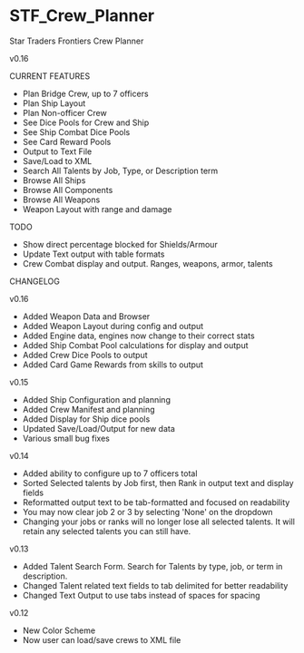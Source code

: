 # STF_Crew_Planner
Star Traders Frontiers Crew Planner 

v0.16

CURRENT FEATURES
- Plan Bridge Crew, up to 7 officers
- Plan Ship Layout
- Plan Non-officer Crew
- See Dice Pools for Crew and Ship
- See Ship Combat Dice Pools
- See Card Reward Pools
- Output to Text File
- Save/Load to XML
- Search All Talents by Job, Type, or Description term
- Browse All Ships
- Browse All Components
- Browse All Weapons
- Weapon Layout with range and damage


TODO
- Show direct percentage blocked for Shields/Armour
- Update Text output with table formats
- Crew Combat display and output.  Ranges, weapons, armor, talents



CHANGELOG

v0.16
- Added Weapon Data and Browser
- Added Weapon Layout during config and output
- Added Engine data, engines now change to their correct stats
- Added Ship Combat Pool calculations for display and output
- Added Crew Dice Pools to output
- Added Card Game Rewards from skills to output

v0.15
- Added Ship Configuration and planning
- Added Crew Manifest and planning
- Added Display for Ship dice pools
- Updated Save/Load/Output for new data
- Various small bug fixes

v0.14
- Added ability to configure up to 7 officers total
- Sorted Selected talents by Job first, then Rank in output text and display fields
- Reformatted output text to be tab-formatted and focused on readability
- You may now clear job 2 or 3 by selecting 'None' on the dropdown
- Changing your jobs or ranks will no longer lose all selected talents. It will retain any selected talents you can still have.

v0.13
- Added Talent Search Form. Search for Talents by type, job, or term in description.
- Changed Talent related text fields to tab delimited for better readability
- Changed Text Output to use tabs instead of spaces for spacing

v0.12
- New Color Scheme
- Now user can load/save crews to XML file

